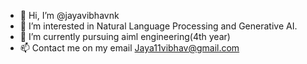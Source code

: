 - 👋 Hi, I’m @jayavibhavnk
- 👀 I’m interested in Natural Language Processing and Generative AI.
- 🌱 I’m currently pursuing aiml engineering(4th year)
- 📫 Contact me on my email Jaya11vibhav@gmail.com

